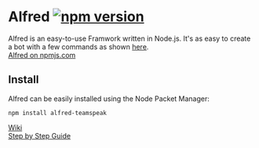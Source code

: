# Alfred [![npm version](https://badge.fury.io/js/alfred-teamspeak.svg)](http://badge.fury.io/js/alfred-teamspeak)
Alfred is an easy-to-use Framwork written in Node.js.
It's as easy to create a bot with a few commands as shown [here](https://github.com/schroffl/Alfred/wiki#example).  
[Alfred on npmjs.com](https://www.npmjs.com/package/alfred-teamspeak)

## Install
Alfred can be easily installed using the Node Packet Manager:

`npm install alfred-teamspeak`

[Wiki](https://github.com/schroffl/Alfred/wiki)  
[Step by Step Guide](https://github.com/schroffl/Alfred/wiki/Step-by-Step-Guide)
